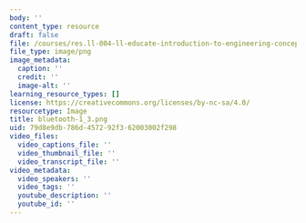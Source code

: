 ```yaml
---
body: ''
content_type: resource
draft: false
file: /courses/res.ll-004-ll-educate-introduction-to-engineering-concepts-spring-2022/bluetooth-1_3.png
file_type: image/png
image_metadata:
  caption: ''
  credit: ''
  image-alt: ''
learning_resource_types: []
license: https://creativecommons.org/licenses/by-nc-sa/4.0/
resourcetype: Image
title: bluetooth-1_3.png
uid: 79d8e9db-786d-4572-92f3-62003002f298
video_files:
  video_captions_file: ''
  video_thumbnail_file: ''
  video_transcript_file: ''
video_metadata:
  video_speakers: ''
  video_tags: ''
  youtube_description: ''
  youtube_id: ''
---
```


